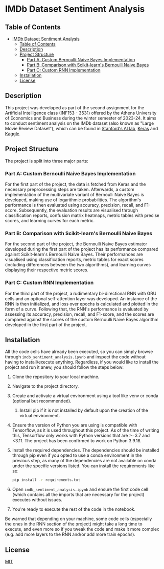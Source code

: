 # IMDb Dataset Sentiment Analysis

## Table of Contents

- [IMDb Dataset Sentiment Analysis](#imdb-dataset-sentiment-analysis)
  - [Table of Contents](#table-of-contents)
  - [Description](#description)
  - [Project Structure](#project-structure)
    - [Part A: Custom Bernoulli Naive Bayes Implementation](#part-a-custom-bernoulli-naive-bayes-implementation)
    - [Part B: Comparison with Scikit-learn's Bernoulli Naive Bayes](#part-b-comparison-with-scikit-learns-bernoulli-naive-bayes)
    - [Part C: Custom RNN Implementation](#part-c-custom-rnn-implementation)
  - [Installation](#installation)
  - [License](#license)

## Description

This project was developed as part of the second assignment for the Artificial Intelligence class (INF153 - 3531) offered by the Athens University of Economics and Business during the winter semester of 2023-24. It aims to conduct sentiment analysis on the IMDb dataset (also known as "Large Movie Review Dataset"), which can be found in [Stanford&#39;s AI lab](https://ai.stanford.edu/~amaas/data/sentiment/), [Keras](https://keras.io/api/datasets/imdb/) and [Kaggle](https://www.kaggle.com/datasets/lakshmi25npathi/imdb-dataset-of-50k-movie-reviews).

## Project Structure

The project is split into three major parts:

### Part A: Custom Bernoulli Naive Bayes Implementation

For the first part of the project, the data is fetched from Keras and the necessary preprocessing steps are taken. Afterwards, a custom implementation of the multivariate variant of Bernoulli Naive Bayes is developed, making use of logarithmic probabilities. The algorithm's performance is then evaluated using accuracy, precision, recall, and F1-score. Subsequently, the evaluation results are visualised through classification reports, confusion matrix heatmaps, metric tables with precise scores, and learning curves for each metric.

### Part B: Comparison with Scikit-learn's Bernoulli Naive Bayes

For the second part of the project, the Bernoulli Naive Bayes estimator developed during the first part of the project has its performance compared against Scikit-learn's Bernoulli Naive Bayes. Their performances are visualised using classification reports, metric tables for exact scores (including differences between the two algorithms), and learning curves displaying their respective metric scores.

### Part C: Custom RNN Implementation

For the third part of the project, a rudimentary bi-directional RNN with GRU cells and an optional self-attention layer was developed. An instance of the RNN is then initialized, and loss over epochs is calculated and plotted in the form of a curve. Following that, the RNN's performance is evaluated by assessing its accuracy, precision, recall, and F1-score, and the scores are compared against the scores of the custom Bernoulli Naive Bayes algorithm developed in the first part of the project.

## Installation

All the code cells have already been executed, so you can simply browse through `imdb_sentiment_analysis.ipynb` and inspect the code without having to install/execute anything. Regardless, if you would like to install the project and run it anew, you should follow the steps below:

1. Clone the repository to your local machine.
2. Navigate to the project directory.
3. Create and activate a virtual environment using a tool like venv or conda (optional but recommended).
   1. Install pip if it is not installed by default upon the creation of the virtual environment.
4. Ensure the version of Python you are using is compatible with Tensorflow, as it is used throughout this project. As of the time of writing this, Tensorflow only works with Python versions that are >=3.7 and \<3.11. The project has been confirmed to work on Python 3.9.18.
5. Install the required dependencies. The dependencies should be installed through pip even if you opted to use a conda environment in the previous step, as many of the dependencies are not available on conda under the specific versions listed. You can install the requirements like so:

   ```bash
   pip install -r requirements.txt
   ```

6. Open `imdb_sentiment_analysis.ipynb` and ensure the first code cell (which contains all the imports that are necessary for the project) executes without issues.
7. You're ready to execute the rest of the code in the notebook.

Be warned that depending on your machine, some code cells (especially the ones in the RNN section of the project) might take a long time to execute, and even more so if you tweak the code and make it more complex (e.g. add more layers to the RNN and/or add more train epochs).

## License

[MIT](https://choosealicense.com/licenses/mit/)
